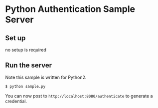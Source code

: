 # Python Authentication Sample Server

## Set up

no setup is required

## Run the server

Note this sample is written for Python2.

```bash
$ python sample.py
```

You can now post to `http://localhost:8080/authenticate` to generate a credential.
